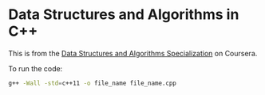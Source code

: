 # Data Structures and Algorithms in C++

This is from the [Data Structures and Algorithms Specialization](https://www.coursera.org/specializations/data-structures-algorithms) on Coursera.

To run the code:

```bash
g++ -Wall -std=c++11 -o file_name file_name.cpp
```
